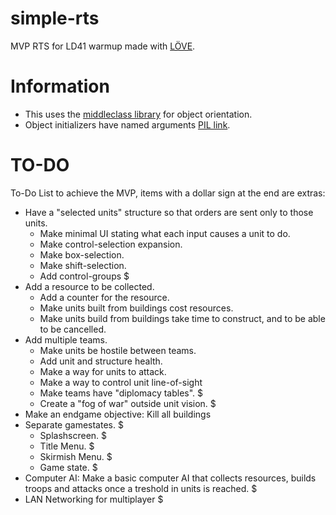 # simple-rts
MVP RTS for LD41 warmup made with [LÖVE](https://love2d.org/).

# Information
* This uses the [middleclass library](https://github.com/kikito/middleclass/) for object orientation.
* Object initializers have named arguments [PIL link](https://www.lua.org/pil/5.3.html). 

# TO-DO

To-Do List to achieve the MVP, items with a dollar sign at the end are extras:

* Have a "selected units" structure so that orders are sent only to those units.
  * Make minimal UI stating what each input causes a unit to do.
  * Make control-selection expansion.
  * Make box-selection.
  * Make shift-selection.
  * Add control-groups $
* Add a resource to be collected.
  * Add a counter for the resource.
  * Make units built from buildings cost resources.
  * Make units build from buildings take time to construct, and to be able to be cancelled.
* Add multiple teams.
  * Make units be hostile between teams.
  * Add unit and structure health.
  * Make a way for units to attack.
  * Make a way to control unit line-of-sight
  * Make teams have "diplomacy tables". $
  * Create a "fog of war" outside unit vision. $
* Make an endgame objective: Kill all buildings
* Separate gamestates. $
  * Splashscreen. $
  * Title Menu. $
  * Skirmish Menu. $
  * Game state. $
* Computer AI: Make a basic computer AI that collects resources, builds troops and attacks once a treshold in units is reached. $
* LAN Networking for multiplayer $